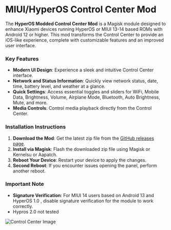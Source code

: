 # MIUI/HyperOS Control Center Mod

The **HyperOS Modded Control Center Mod** is a Magisk module designed to enhance Xiaomi devices running HyperOS or MIUI 13-14 based ROMs with Android 12 or higher. This mod transforms the Control Center to provide an iOS-like experience, complete with customizable features and an improved user interface.

### Key Features

- **Modern UI Design**: Experience a sleek and intuitive Control Center interface.
- **Network and Status Information**: Quickly view network status, date, time, battery level, and weather at a glance.
- **Quick Settings**: Access essential toggles and sliders for WiFi, Mobile Data, Brightness, Volume, Airplane Mode, Bluetooth, Auto Brightness, Mute, and more.
- **Media Controls**: Control media playback directly from the Control Center.

### Installation Instructions

1. **Download the Mod**: Get the latest zip file from the [GitHub releases page](https://github.com/alex5402/Miui-hypros-ControlCenter-mod/releases).
2. **Install via Magisk**: Flash the downloaded zip file using Magisk or Kernelsu or Aapatch.
3. **Reboot Your Device**: Restart your device to apply the changes.
4. **Second Reboot**: If you encounter issues opening the panel, perform another reboot.

### Important Note

- **Signature Verification**: For MIUI 14 users based on Android 13 and HyperOS 1.0 , disable signature verification for the module to work correctly.
- Hypros 2.0 not tested

![Control Center Image](image-url-here)
